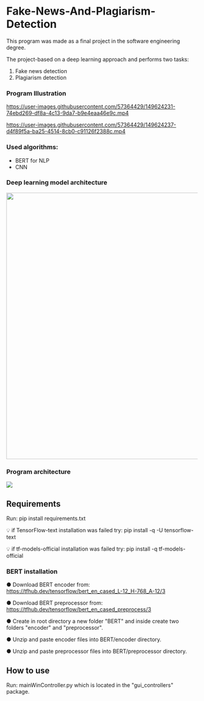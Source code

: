 # Fake-News-And-Plagiarism-Detection
This program was made as a final project in the software engineering degree. 

The project-based on a deep learning approach and performs two tasks:
1) Fake news detection
2) Plagiarism detection

### Program Illustration

https://user-images.githubusercontent.com/57364429/149624231-74ebd269-df8a-4c13-9da7-b9e4eaa46e9c.mp4

https://user-images.githubusercontent.com/57364429/149624237-d4f89f5a-ba25-4514-8cb0-c91126f2388c.mp4

### Used algorithms:
-  BERT for NLP
-  CNN

### Deep learning model architecture 
<img src="https://user-images.githubusercontent.com/57364429/149625170-2b72b8c4-a544-412c-93b7-fa9eb395ed4b.png" width="700" hight="500">

### Program architecture
<img src="https://user-images.githubusercontent.com/57364429/149635959-14ea9339-1d51-4ccf-a5f5-2a1fcb22940c.jpg" hight="1000">

## Requirements
Run: pip install requirements.txt

💡 if TensorFlow-text installation was failed try: pip install -q -U tensorflow-text

💡 if tf-models-official installation was failed try: pip install -q tf-models-official

### BERT installation
●	Download BERT encoder from: https://tfhub.dev/tensorflow/bert_en_cased_L-12_H-768_A-12/3

●	Download BERT preprocessor from: https://tfhub.dev/tensorflow/bert_en_cased_preprocess/3

●	Create in root directory a new folder "BERT" and inside create two folders "encoder" and "preprocessor".

●	Unzip and paste enсoder files into BERT/encoder directory.

●   Unzip and paste preprocessor files into BERT/preprocessor directory.

## How to use
Run: mainWinController.py which is located in the "gui_controllers" package.



